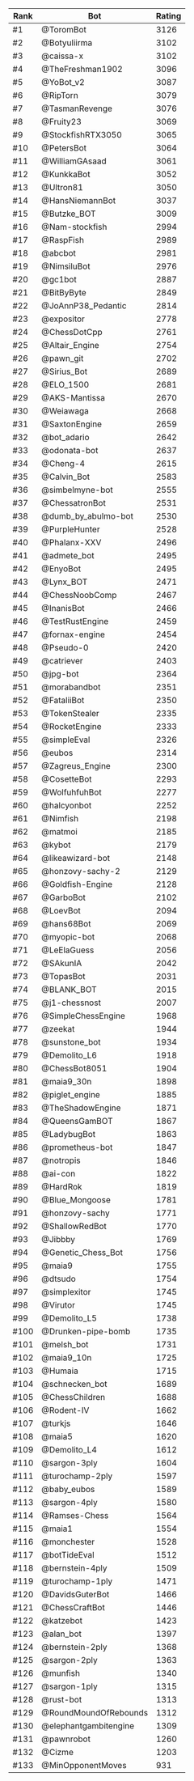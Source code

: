 Rank|Bot|Rating
---|---|---
#1|@ToromBot|3126
#2|@Botyuliirma|3102
#3|@caissa-x|3102
#4|@TheFreshman1902|3096
#5|@YoBot_v2|3087
#6|@RipTorn|3079
#7|@TasmanRevenge|3076
#8|@Fruity23|3069
#9|@StockfishRTX3050|3065
#10|@PetersBot|3064
#11|@WilliamGAsaad|3061
#12|@KunkkaBot|3052
#13|@Ultron81|3050
#14|@HansNiemannBot|3037
#15|@Butzke_BOT|3009
#16|@Nam-stockfish|2994
#17|@RaspFish|2989
#18|@abcbot|2981
#19|@NimsiluBot|2976
#20|@gc1bot|2887
#21|@BitByByte|2849
#22|@JoAnnP38_Pedantic|2814
#23|@expositor|2778
#24|@ChessDotCpp|2761
#25|@Altair_Engine|2754
#26|@pawn_git|2702
#27|@Sirius_Bot|2689
#28|@ELO_1500|2681
#29|@AKS-Mantissa|2670
#30|@Weiawaga|2668
#31|@SaxtonEngine|2659
#32|@bot_adario|2642
#33|@odonata-bot|2637
#34|@Cheng-4|2615
#35|@Calvin_Bot|2583
#36|@simbelmyne-bot|2555
#37|@ChessatronBot|2531
#38|@dumb_by_abulmo-bot|2530
#39|@PurpleHunter|2528
#40|@Phalanx-XXV|2496
#41|@admete_bot|2495
#42|@EnyoBot|2495
#43|@Lynx_BOT|2471
#44|@ChessNoobComp|2467
#45|@InanisBot|2466
#46|@TestRustEngine|2459
#47|@fornax-engine|2454
#48|@Pseudo-0|2420
#49|@catriever|2403
#50|@jpg-bot|2364
#51|@morabandbot|2351
#52|@FataliiBot|2350
#53|@TokenStealer|2335
#54|@RocketEngine|2333
#55|@simpleEval|2326
#56|@eubos|2314
#57|@Zagreus_Engine|2300
#58|@CosetteBot|2293
#59|@WolfuhfuhBot|2277
#60|@halcyonbot|2252
#61|@Nimfish|2198
#62|@matmoi|2185
#63|@kybot|2179
#64|@likeawizard-bot|2148
#65|@honzovy-sachy-2|2129
#66|@Goldfish-Engine|2128
#67|@GarboBot|2102
#68|@LoevBot|2094
#69|@hans68Bot|2069
#70|@myopic-bot|2068
#71|@LeElaGuess|2056
#72|@SAkunIA|2042
#73|@TopasBot|2031
#74|@BLANK_BOT|2015
#75|@j1-chessnost|2007
#76|@SimpleChessEngine|1968
#77|@zeekat|1944
#78|@sunstone_bot|1934
#79|@Demolito_L6|1918
#80|@ChessBot8051|1904
#81|@maia9_30n|1898
#82|@piglet_engine|1885
#83|@TheShadowEngine|1871
#84|@QueensGamBOT|1867
#85|@LadybugBot|1863
#86|@prometheus-bot|1847
#87|@notropis|1846
#88|@ai-con|1822
#89|@HardRok|1819
#90|@Blue_Mongoose|1781
#91|@honzovy-sachy|1771
#92|@ShallowRedBot|1770
#93|@Jibbby|1769
#94|@Genetic_Chess_Bot|1756
#95|@maia9|1755
#96|@dtsudo|1754
#97|@simplexitor|1745
#98|@Virutor|1745
#99|@Demolito_L5|1738
#100|@Drunken-pipe-bomb|1735
#101|@melsh_bot|1731
#102|@maia9_10n|1725
#103|@Humaia|1715
#104|@schnecken_bot|1689
#105|@ChessChildren|1688
#106|@Rodent-IV|1662
#107|@turkjs|1646
#108|@maia5|1620
#109|@Demolito_L4|1612
#110|@sargon-3ply|1604
#111|@turochamp-2ply|1597
#112|@baby_eubos|1589
#113|@sargon-4ply|1580
#114|@Ramses-Chess|1564
#115|@maia1|1554
#116|@monchester|1528
#117|@botTideEval|1512
#118|@bernstein-4ply|1509
#119|@turochamp-1ply|1471
#120|@DavidsGuterBot|1466
#121|@ChessCraftBot|1446
#122|@katzebot|1423
#123|@alan_bot|1397
#124|@bernstein-2ply|1368
#125|@sargon-2ply|1363
#126|@munfish|1340
#127|@sargon-1ply|1315
#128|@rust-bot|1313
#129|@RoundMoundOfRebounds|1312
#130|@elephantgambitengine|1309
#131|@pawnrobot|1260
#132|@Cizme|1203
#133|@MinOpponentMoves|931
